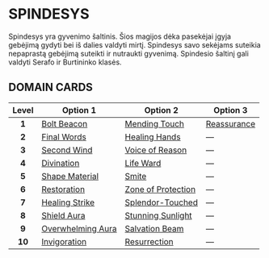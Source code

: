 # SPINDESYS

Spindesys yra gyvenimo šaltinis. Šios magijos dėka pasekėjai įgyja gebėjimą gydyti bei iš dalies valdyti mirtį. Spindesys savo sekėjams suteikia nepaprastą gebėjimą suteikti ir nutraukti gyvenimą. Spindesio šaltinį gali valdyti Serafo ir Burtininko klasės.

## DOMAIN CARDS

| **Level** | **Option 1**                                             | **Option 2**                                                 | **Option 3**                               |
| :-------: | -------------------------------------------------------- | ------------------------------------------------------------ | ------------------------------------------ |
|   **1**   | [Bolt Beacon](../abilities/Bolt%20Beacon.md)             | [Mending Touch](../abilities/Mending%20Touch.md)             | [Reassurance](../abilities/Reassurance.md) |
|   **2**   | [Final Words](../abilities/Final%20Words.md)             | [Healing Hands](../abilities/Healing%20Hands.md)             | —                                          |
|   **3**   | [Second Wind](../abilities/Second%20Wind.md)             | [Voice of Reason](../abilities/Voice%20of%20Reason.md)       | —                                          |
|   **4**   | [Divination](../abilities/Divination.md)                 | [Life Ward](../abilities/Life%20Ward.md)                     | —                                          |
|   **5**   | [Shape Material](../abilities/Shape%20Material.md)       | [Smite](../abilities/Smite.md)                               | —                                          |
|   **6**   | [Restoration](../abilities/Restoration.md)               | [Zone of Protection](../abilities/Zone%20of%20Protection.md) | —                                          |
|   **7**   | [Healing Strike](../abilities/Healing%20Strike.md)       | [Splendor-Touched](../abilities/Splendor-Touched.md)         | —                                          |
|   **8**   | [Shield Aura](../abilities/Shield%20Aura.md)             | [Stunning Sunlight](../abilities/Stunning%20Sunlight.md)     | —                                          |
|   **9**   | [Overwhelming Aura](../abilities/Overwhelming%20Aura.md) | [Salvation Beam](../abilities/Salvation%20Beam.md)           | —                                          |
|  **10**   | [Invigoration](../abilities/Invigoration.md)             | [Resurrection](../abilities/Resurrection.md)                 | —                                          |
